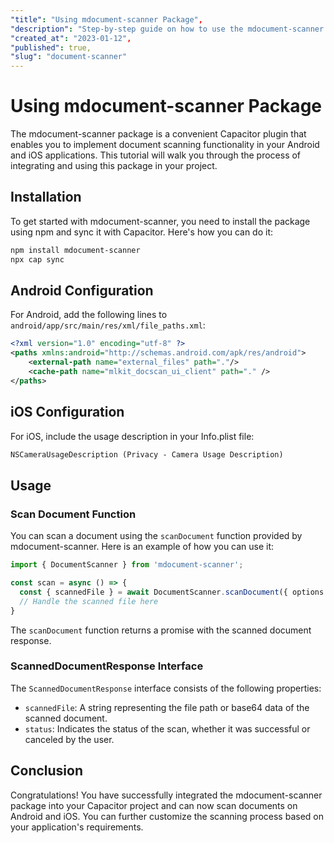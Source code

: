 ```yaml
---
"title": "Using mdocument-scanner Package",
"description": "Step-by-step guide on how to use the mdocument-scanner package in a Capacitor project for scanning documents on Android and iOS.",
"created_at": "2023-01-12",
"published": true,
"slug": "document-scanner"
---
```


# Using mdocument-scanner Package

The mdocument-scanner package is a convenient Capacitor plugin that enables you to implement document scanning functionality in your Android and iOS applications. This tutorial will walk you through the process of integrating and using this package in your project.

## Installation

To get started with mdocument-scanner, you need to install the package using npm and sync it with Capacitor. Here's how you can do it:

```bash
npm install mdocument-scanner
npx cap sync
```

## Android Configuration

For Android, add the following lines to `android/app/src/main/res/xml/file_paths.xml`:

```xml
<?xml version="1.0" encoding="utf-8" ?>
<paths xmlns:android="http://schemas.android.com/apk/res/android">
    <external-path name="external_files" path="."/>
    <cache-path name="mlkit_docscan_ui_client" path="." />
</paths>
```

## iOS Configuration

For iOS, include the usage description in your Info.plist file:

```xml
NSCameraUsageDescription (Privacy - Camera Usage Description)
```

## Usage

### Scan Document Function

You can scan a document using the `scanDocument` function provided by mdocument-scanner. Here is an example of how you can use it:

```typescript
import { DocumentScanner } from 'mdocument-scanner';

const scan = async () => {
  const { scannedFile } = await DocumentScanner.scanDocument({ options });
  // Handle the scanned file here
}
```

The `scanDocument` function returns a promise with the scanned document response.

### ScannedDocumentResponse Interface

The `ScannedDocumentResponse` interface consists of the following properties:

- `scannedFile`: A string representing the file path or base64 data of the scanned document.
- `status`: Indicates the status of the scan, whether it was successful or canceled by the user.

## Conclusion

Congratulations! You have successfully integrated the mdocument-scanner package into your Capacitor project and can now scan documents on Android and iOS. You can further customize the scanning process based on your application's requirements.